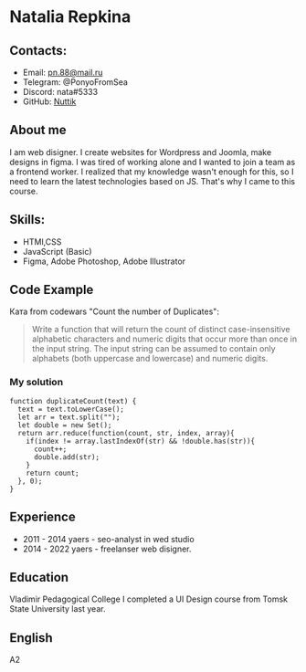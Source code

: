 # Natalia Repkina #

## Contacts: ##

* Email: pn.88@mail.ru
* Telegram: @PonyoFromSea
* Discord: nata#5333
* GitHub: [Nuttik](https://github.com/Nuttik  "ГитХаб")

## About me ##

I am web disigner. I create websites for Wordpress and Joomla, make designs in figma.
I was tired of working alone and I wanted to join a team as a frontend worker. I realized that my knowledge wasn't enough for this, so I need to learn the latest technologies based on JS. 
That's why I came to this course.

## Skills: ##
* HTMl,CSS
* JavaScript (Basic)
* Figma, Adobe Photoshop, Adobe Illustrator

## Code Example ##

Ката from codewars "Count the number of Duplicates": 

> Write a function that will return the count of distinct case-insensitive alphabetic characters and numeric digits that occur more than once in the input string. The input string can be assumed to contain only alphabets (both uppercase and lowercase) and numeric digits.

### My solution

    function duplicateCount(text) {
      text = text.toLowerCase();
      let arr = text.split("");  
      let double = new Set();
      return arr.reduce(function(count, str, index, array){
        if(index != array.lastIndexOf(str) && !double.has(str)){
          count++;  
          double.add(str);
        }     
        return count; 
      }, 0); 
    }

## Experience ##

* 2011 - 2014 yaers - seo-analyst in wed studio
* 2014 - 2022 yaers - freelanser web disigner. 

## Education ##

Vladimir Pedagogical College
I completed a UI Design course from Tomsk State University last year.

## English ##

A2
